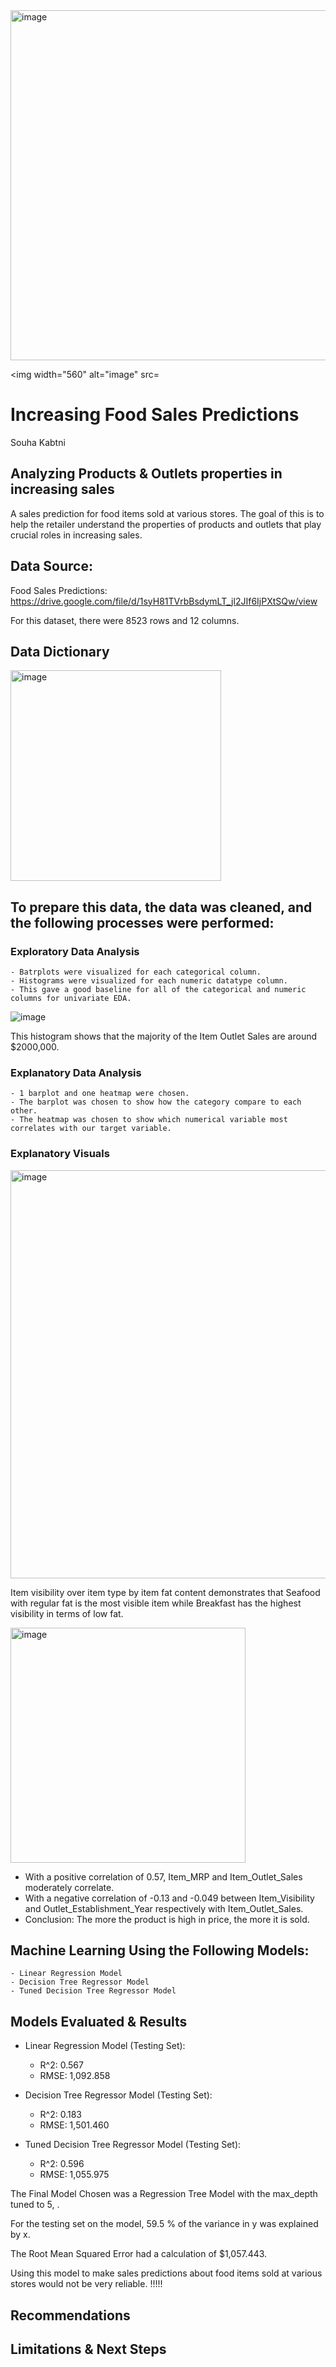 <img width="560" alt="image" src="https://github.com/Souha-Kabtni/Sales_Predictions/assets/133057039/841e91c3-b7b9-4805-bb62-bcf28f5da21a">

<img width="560" alt="image" src=
 
# Increasing Food Sales Predictions

Souha Kabtni

## Analyzing Products & Outlets properties in increasing sales

A sales prediction for food items sold at various stores. The goal of this is to help the retailer understand the properties of products and outlets that play crucial roles in increasing sales.

## Data Source:

Food Sales Predictions: https://drive.google.com/file/d/1syH81TVrbBsdymLT_jl2JIf6IjPXtSQw/view 

For this dataset, there were 8523 rows and 12 columns.

## Data Dictionary

<img width="337" alt="image" src="https://github.com/Souha-Kabtni/Sales_Predictions/assets/133057039/090a8f07-1815-4db7-8ea9-f1ebba64c5aa">

## To prepare this data, the data was cleaned, and the following processes were performed:

### Exploratory Data Analysis

    - Batrplots were visualized for each categorical column. 
    - Histograms were visualized for each numeric datatype column. 
    - This gave a good baseline for all of the categorical and numeric columns for univariate EDA.

![image](https://github.com/Souha-Kabtni/Sales_Predictions/assets/133057039/d6aa2b52-a48b-4fb8-94d3-210a9c6c3472)

This histogram shows that the majority of the Item Outlet Sales are around $2000,000.

### Explanatory Data Analysis

    - 1 barplot and one heatmap were chosen.
    - The barplot was chosen to show how the category compare to each other. 
    - The heatmap was chosen to show which numerical variable most correlates with our target variable. 

### Explanatory Visuals

<img width="653" alt="image" src="https://github.com/Souha-Kabtni/Sales_Predictions/assets/133057039/3baf98c5-865b-43cc-b0a6-955b415d9112">

Item visibility over item type by item fat content demonstrates that Seafood with regular fat is the most visible item while Breakfast has the highest visibility in terms of low fat.

<img width="376" alt="image" src="https://github.com/Souha-Kabtni/Sales_Predictions/assets/133057039/769b8008-cff1-4d88-8c01-b24ce7491497">

+ With a positive correlation of 0.57, Item_MRP and Item_Outlet_Sales moderately correlate.
+ With a negative correlation of -0.13 and -0.049 between Item_Visibility and Outlet_Establishment_Year respectively with Item_Outlet_Sales.
+ Conclusion: The more the product is high in price, the more it is sold.

## Machine Learning Using the Following Models:

    - Linear Regression Model
    - Decision Tree Regressor Model
    - Tuned Decision Tree Regressor Model

## Models Evaluated & Results

+ Linear Regression Model (Testing Set):
  
    + R^2: 0.567 
    + RMSE: 1,092.858
 
+ Decision Tree Regressor Model (Testing Set):

    + R^2: 0.183 
    + RMSE: 1,501.460

+ Tuned Decision Tree Regressor Model (Testing Set):

    + R^2: 0.596 
    + RMSE: 1,055.975

The Final Model Chosen was a Regression Tree Model with the max_depth tuned to 5, .

For the testing set on the model, 59.5 % of the variance in y was explained by x.

The Root Mean Squared Error had a calculation of $1,057.443.

Using this model to make sales predictions about food items sold at various stores would not be very reliable. !!!!!

## Recommendations


## Limitations & Next Steps


